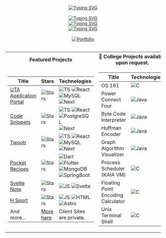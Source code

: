 <div align="center">
  <a href="https://git.io/typing-svg"><img src="https://readme-typing-svg.herokuapp.com?font=Montserrat&weight=700&size=48&duration=500&pause=1000000000&color=f38ba8&center=true&vCenter=true&random=false&width=435&lines=Hayden+Hanson" alt="Typing SVG" /></a>
   <br/>
  <br/>
   <a href="https://git.io/typing-svg"><img src="https://readme-typing-svg.herokuapp.com?font=Montserrat&weight=500&size=38&duration=2000&pause=1000000000&color=94E2D5&center=true&vCenter=true&random=false&width=435&lines=Full+Stack+Developer" alt="Typing SVG" /></a>
   <br/>
  <a href="https://git.io/typing-svg"><img src="https://readme-typing-svg.herokuapp.com?font=Montserrat&weight=500&size=38&duration=3000&pause=1000000000&color=89DCEB&center=true&vCenter=true&random=false&width=435&lines=Designer" alt="Typing SVG" /></a>
   <br/>
   <a href="https://git.io/typing-svg"><img src="https://readme-typing-svg.herokuapp.com?font=Montserrat&weight=500&size=38&duration=4000&pause=1000000000&color=74C7EC&center=true&vCenter=true&random=false&width=435&lines=Hobbyist" alt="Typing SVG" /></a>
  <br/>
  <br/>
  <a href="https://haydenhanson.dev"><img src="https://img.shields.io/badge/Portfolio-cba6f7?style=for-the-badge" alt="Portfolio"></a>
  </div>
    <br/>


<table>
<tr><th>Featured Projects</th> </th><th>🔐 College Projects available upon request.</th></tr>
<tr><td>

|Title | Stars | Technologies|
|--|--|--|
| [UTA Application Portal](https://github.com/Three-Craftsmen/UTA-Job-Board) | <img alt="Stars" src="https://img.shields.io/github/stars/Three-Craftsmen/UTA-Job-Board?style=flat&labelColor=black"/> | ![TS](https://img.shields.io/badge/TypeScript-black?style=flat&logo=TypeScript) ![React](https://img.shields.io/badge/React-black?style=flat&logo=React) <br> ![MySQL](https://img.shields.io/badge/MySQL-black?style=flat&logo=mysql) ![Next](https://img.shields.io/badge/Next-black?style=flat&logo=nextdotjs) |
| [Code Snippets](https://github.com/hansonsoftware/code-snippets) | <img alt="Stars" src="https://img.shields.io/github/stars/hansonsoftware/code-snippets?style=flat&labelColor=black"/> | ![TS](https://img.shields.io/badge/TypeScript-black?style=flat&logo=TypeScript) ![React](https://img.shields.io/badge/React-black?style=flat&logo=React) <br> ![PostgreSQL](https://img.shields.io/badge/PostgreSQL-black?style=flat&logo=postgresql) ![Next](https://img.shields.io/badge/Next-black?style=flat&logo=nextdotjs) |
| [Twootr](https://github.com/hansonsoftware/twootr) | <img alt="Stars" src="https://img.shields.io/github/stars/hansonsoftware/twootr?style=flat&labelColor=black"/> | ![TS](https://img.shields.io/badge/TypeScript-black?style=flat&logo=TypeScript) ![React](https://img.shields.io/badge/React-black?style=flat&logo=React) <br> ![MySQL](https://img.shields.io/badge/MySQL-black?style=flat&logo=mysql) ![Next](https://img.shields.io/badge/Next-black?style=flat&logo=nextdotjs) |
| [Pocket Recipes](https://github.com/hansonsoftware/Pocket-Recipes) | <img alt="Stars" src="https://img.shields.io/github/stars/hansonsoftware/Pocket-Recipes?style=flat&labelColor=black"/> | ![Dart](https://img.shields.io/badge/Dart-black?style=flat&logo=Dart) ![Flutter](https://img.shields.io/badge/Flutter-black?style=flat&logo=Flutter) <br> ![MongoDB](https://img.shields.io/badge/MongoDB-black?style=flat&logo=mongodb) <br> ![SpringBoot](https://img.shields.io/badge/Springboot-black?style=flat&logo=springboot) |
| [Svelte Note](https://github.com/hansonsoftware/SvelteNote) | <img alt="Stars" src="https://img.shields.io/github/stars/hansonsoftware/SvelteNote?style=flat&labelColor=black"/> | ![JS](https://img.shields.io/badge/JavaScript-black?style=flat&logo=JavaScript) ![Svelte](https://img.shields.io/badge/Svelte-black?style=flat&logo=Svelte)|
| [H Sport](https://github.com/hansonsoftware/h-sport) | <img alt="Stars" src="https://img.shields.io/github/stars/hansonsoftware/h-sport?style=flat&labelColor=black"/> | ![JS](https://img.shields.io/badge/JavaScript-black?style=flat&logo=JavaScript) ![HTML](https://img.shields.io/badge/HTML-black?style=flat&logo=HTML5) <br> ![Astro](https://img.shields.io/badge/Svelte-black?style=flat&logo=Astro)|
|And more...|[More here](https://www.haydenhanson.dev/projects)|Client Sites are private. |

</td><td>

|Title | Technologies|
|----|----|
| OS 161 | ![C](https://img.shields.io/badge/C-blue) |
| Power Connect Four | ![Java](https://img.shields.io/badge/Java-orange)  |
| Byte Code Interpreter |![Java](https://img.shields.io/badge/Java-orange) |
| Huffman Encoder | ![Java](https://img.shields.io/badge/Java-orange) |
| Graph Algorithm Visualizer | ![Java](https://img.shields.io/badge/Java-orange) |
| Process Scheduler (KAIA VM) | ![C](https://img.shields.io/badge/C-blue)  |
| Floating Point Encoding Calculator | ![C](https://img.shields.io/badge/C-blue)  |
| Unix Terminal Shell | ![C](https://img.shields.io/badge/C-blue) |

</td></tr> </table>
 
